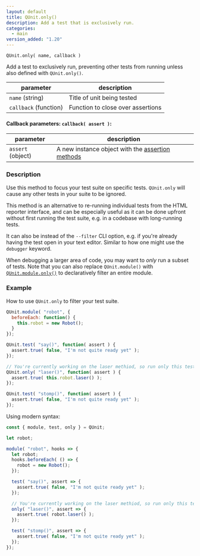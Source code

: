 ```yaml
---
layout: default
title: QUnit.only()
description: Add a test that is exclusively run.
categories:
  - main
version_added: "1.20"
---
```


`QUnit.only( name, callback )`

Add a test to exclusively run, preventing other tests from running unless also defined with `QUnit.only()`.

| parameter | description |
|-----------|-------------|
| `name` (string) | Title of unit being tested |
| `callback` (function) | Function to close over assertions |

#### Callback parameters: `callback( assert )`:

| parameter | description |
|-----------|-------------|
| `assert` (object) | A new instance object with the [assertion methods](../assert/index.md) |

### Description

Use this method to focus your test suite on specific tests. `QUnit.only` will cause any other tests in your suite to be ignored.

This method is an alternative to re-running individual tests from the HTML reporter interface, and can be especially useful as it can be done upfront without first running the test suite, e.g. in a codebase with long-running tests.

It can also be instead of the `--filter` CLI option, e.g. if you're already having the test open in your text editor. Similar to how one might use the `debugger` keyword.

When debugging a larger area of code, you may want to _only_ run a subset of tests. Note that you can also replace `QUnit.module()` with [`QUnit.module.only()`](./module.md) to declaratively filter an entire module.

### Example

How to use `QUnit.only` to filter your test suite.

```js
QUnit.module( "robot", {
  beforeEach: function() {
    this.robot = new Robot();
  }
});

QUnit.test( "say()", function( assert ) {
  assert.true( false, "I'm not quite ready yet" );
});

// You're currently working on the laser methiod, so run only this test
QUnit.only( "laser()", function( assert ) {
  assert.true( this.robot.laser() );
});

QUnit.test( "stomp()", function( assert ) {
  assert.true( false, "I'm not quite ready yet" );
});

```

Using modern syntax:

```js
const { module, test, only } = QUnit;

let robot;

module( "robot", hooks => {
  let robot;
  hooks.beforeEach( () => {
    robot = new Robot();
  });

  test( "say()", assert => {
    assert.true( false, "I'm not quite ready yet" );
  });

  // You're currently working on the laser methiod, so run only this test
  only( "laser()", assert => {
    assert.true( robot.laser() );
  });

  test( "stomp()", assert => {
    assert.true( false, "I'm not quite ready yet" );
  });
});
```
